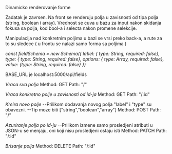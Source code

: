 Dinamicko renderovanje forme

Zadatak je zavrsen. Na front se renderuju polja u zavisnosti od tipa polja (string, boolean i array). 
Vrednost se cuva u bazu za input nakon skidanja fokusa sa polja, kod bool-a i selecta nakon promene selekcije.

Manipulacija nad konkretnim poljima u bazi se vrsi preko back-a, a rute za to su sledece ( u frontu se nalazi samo forma sa poljima )

*const fieldSchema = new Schema({
	label: { type: String, required: false},
	type: { type: String, required: false},
	options: { type: Array, required: false},
	value: {type: String, required: false}
})*

BASE_URL je localhost:5000/api/fields

*Vraca sva polja*
Method: GET
Path: "/"

*Vraca konkretno polje u zavisnosti od id-ja*
Method: GET
Path: "/:id"

*Kreira novo polje*
--Prilikom dodavanja novog polja "label" i "type" su obavezni.
--Tip moze biti ["string","boolean","array"]
Method: POST
Path: "/"

*Azuriranje polja po id-ju*
--Prilikom izmene samo prosledjeni atributi u JSON-u se menjaju, oni koji nisu prosledjeni ostaju isti
Method: PATCH
Path: "/:id"

*Brisanje polja*
Method: DELETE
Path: "/:id"










